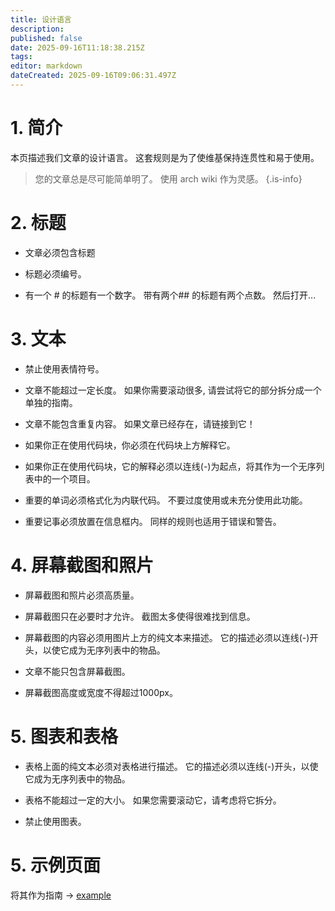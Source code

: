 ```yaml
---
title: 设计语言
description:
published: false
date: 2025-09-16T11:18:38.215Z
tags:
editor: markdown
dateCreated: 2025-09-16T09:06:31.497Z
---
```


# 1. 简介

本页描述我们文章的设计语言。 这套规则是为了使维基保持连贯性和易于使用。

> 您的文章总是尽可能简单明了。 使用 arch wiki 作为灵感。
> {.is-info}

# 2. 标题

- 文章必须包含标题

- 标题必须编号。

- 有一个 # 的标题有一个数字。 带有两个## 的标题有两个点数。 然后打开...

# 3. 文本

- 禁止使用表情符号。

- 文章不能超过一定长度。 如果你需要滚动很多, 请尝试将它的部分拆分成一个单独的指南。

- 文章不能包含重复内容。 如果文章已经存在，请链接到它！

- 如果你正在使用代码块，你必须在代码块上方解释它。

- 如果你正在使用代码块，它的解释必须以连线(-)为起点，将其作为一个无序列表中的一个项目。

- 重要的单词必须格式化为内联代码。 不要过度使用或未充分使用此功能。

- 重要记事必须放置在信息框内。 同样的规则也适用于错误和警告。

# 4. 屏幕截图和照片

- 屏幕截图和照片必须高质量。

- 屏幕截图只在必要时才允许。 截图太多使得很难找到信息。

- 屏幕截图的内容必须用图片上方的纯文本来描述。 它的描述必须以连线(-)开头，以使它成为无序列表中的物品。

- 文章不能只包含屏幕截图。

- 屏幕截图高度或宽度不得超过1000px。

# 5. 图表和表格

- 表格上面的纯文本必须对表格进行描述。 它的描述必须以连线(-)开头，以使它成为无序列表中的物品。

- 表格不能超过一定的大小。 如果您需要滚动它，请考虑将它拆分。

- 禁止使用图表。

# 5. 示例页面

将其作为指南 -> [example](/en/internal-bred-stuff/design-language/example)